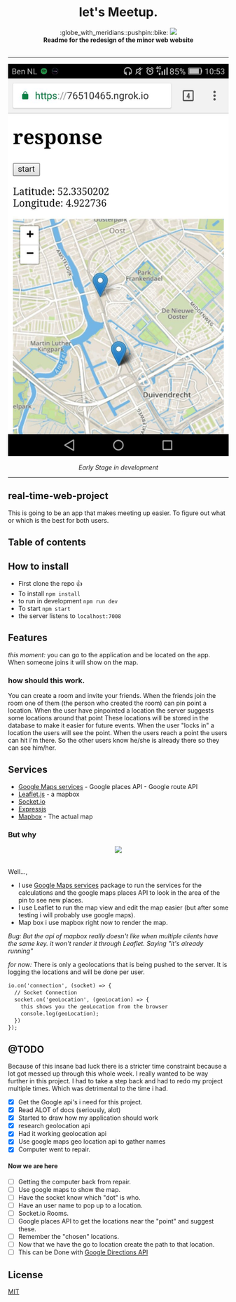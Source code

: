 <h1 align="center">let's Meetup.</h1>

<div align="center">
  :globe_with_meridians::pushpin::bike: <img src="https://img.shields.io/badge/webdesign-building-yellow.svg">
</div>
<div align="center">
  <strong>Readme for the redesign of the minor web website</strong>
</div>
<br />

-------

![early stages #1](readme-assets/locations.jpeg)
<div align="center"><em>Early Stage in development</em></div>

-------

## real-time-web-project

This is going to be an app that makes meeting up easier. To figure out what or which is the best for both users.


## Table of contents

## How to install
* First clone the repo :thumbsup:
* To install `npm install`
* to run in development `npm run dev`
* To start `npm start`
* the server listens to `localhost:7008`


## Features
_this moment:_ you can go to the application and be located on the app. When someone joins it will show on the map.

### how should this work.

You can create a room and invite your friends. When the friends join the room one of them (the person who created the room) can pin point a location. When the user have pinpointed a location the server suggests some locations around that point These locations will be stored in the database to make it easier for future events. When the user "locks in" a location the users will see the point. When the users reach a point the users can hit i'm there. So the other users know he/she is already there so they can see him/her.

## Services
* [Google Maps services](https://github.com/googlemaps/google-maps-services-js) - Google places API - Google route API
* [Leaflet.js](http://leafletjs.com/) - a mapbox
* [Socket.io](https://socket.io/)
* [Expressjs](https://expressjs.com/)
* [Mapbox](https://www.mapbox.com/) - The actual map

### But why
<div align="center"><img src="https://media.giphy.com/media/s239QJIh56sRW/giphy.gif"></div>
<br >

Well...,
* I use [Google Maps services](https://github.com/googlemaps/google-maps-services-js) package to run the services for the calculations and the google maps places API to look in the area of the pin to see new places.
* I use Leaflet to run the map view and edit the map easier (but after some testing i will probably use google maps).
* Map box i use mapbox right now to render the map.


_Bug: But the api of mapbox really doesn't like when multiple clients have the same key. it won't render it through Leaflet. Saying "it's already running"_


<!-- What external data source is featured in your project and what are its properties 🌠 -->

_for now:_ There is only a geolocations that is being pushed to the server.
It is logging the locations and will be done per user.

```
io.on('connection', (socket) => {
  // Socket Connection
  socket.on('geoLocation', (geoLocation) => {
    this shows you the geoLocation from the browser
    console.log(geoLocation);
  })
});
```



<!-- Where do the 0️⃣s and 1️⃣s live in your project? What db system are you using?-->

## @TODO
Because of this insane bad luck there is a stricter time constraint because a lot got messed up through this whole week. I really wanted to be way further in this project. I had to take a step back and had to redo my project multiple times. Which was detrimental to the time i had.

- [x] Get the Google api's i need for this project.
- [x] Read ALOT of docs (seriously, alot)
- [x] Started to draw how my application should work
- [x] research geolocation api
- [x] Had it working geolocation api
- [x] Use google maps geo location api to gather names
- [x] Computer went to repair.

#### Now we are here

- [ ] Getting the computer back from repair.
- [ ] Use google maps to show the map.
- [ ] Have the socket know which "dot" is who.
- [ ] Have an user name to pop up to a location.
- [ ] Socket.io Rooms.
- [ ] Google places API to get the locations near the "point" and suggest these.
- [ ] Remember the "chosen" locations.
- [ ] Now that we have the go to location create the path to that location.
- [ ] This can be Done with [Google Directions API ](https://developers.google.com/maps/documentation/directions/)

## License
[MIT](https://opensource.org/licenses/MIT)


<!-- Maybe a checklist of done stuff and stuff still on your wishlist? ✅ -->

<!-- How about a license here? 📜 (or is it a licence?) 🤷 -->

